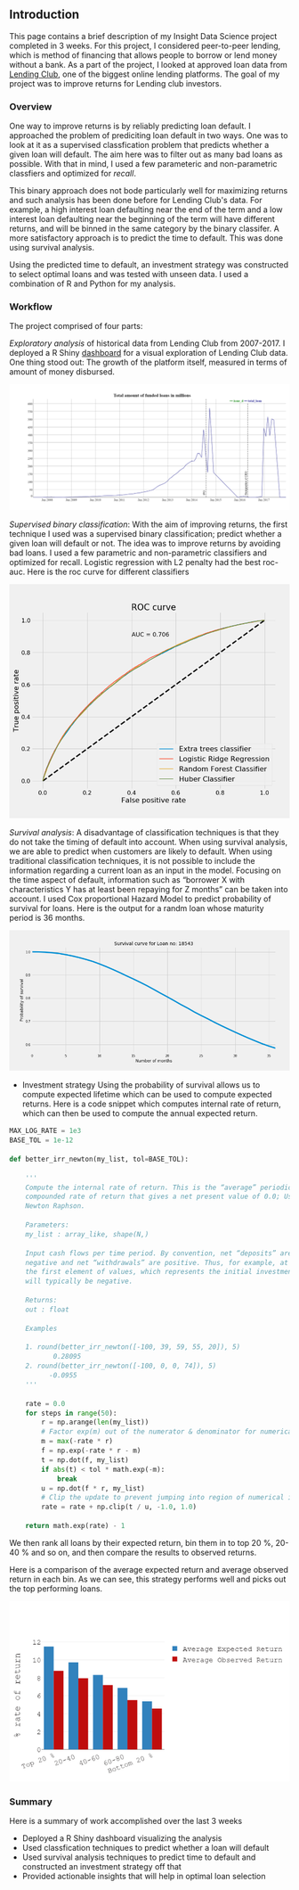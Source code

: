 ## Introduction

This page contains a brief description of my Insight Data Science project completed in 3 weeks. For this project, I considered peer-to-peer lending, which is method of financing that allows people to borrow or lend money without a bank. As a part of the project, I looked at approved loan data from [Lending Club](https://www.lendingclub.com/info/download-data.action), one of the biggest online lending platforms. The goal of my project was to improve returns for Lending club investors. 

### Overview
One way to improve returns is by reliably predicting loan default. I approached the problem of prediciting loan default in two ways. One was to look at it as a supervised classfication problem that predicts whether a given loan will default. The aim here was to filter 
out as many bad loans as possible. With that in mind, I used a few parameteric and non-parametric classfiers and optimized for *recall*. 

This binary approach does not bode particularly well for maximizing returns and such analysis has been done before for Lending Club's data. For example, a high interest loan defaulting near the end of the term and a low interest loan defaulting near the beginning of the term will have different returns, and will be binned in the same category by the binary classifer. A more satisfactory approach is to predict the time to default. This was done using survival analysis. 

Using the predicted time to default, an investment strategy was constructed to select optimal loans and was tested with unseen data. I used a combination of R and Python for my analysis. 

### Workflow

The project comprised of four parts:

*Exploratory analysis* of historical data from Lending Club from 2007-2017. I deployed a R Shiny [dashboard](https://puzzle-toad.shinyapps.io/peer_to_peer_lending/) for a visual exploration of Lending Club data. One thing stood out: The growth of the platform itself, measured in terms of amount of money disbursed. 

![LC growth](images/LC_growth.png)


*Supervised binary classification*:
With the aim of improving returns, the first technique I used was a supervised binary classification; predict whether a given loan will default or not. The idea was to improve returns by avoiding bad loans. I used a few parametric and non-parametric classifiers and optimized for recall. Logistic regression with L2 penalty had the best roc-auc. Here is the roc curve for different classifiers 

![ROC](images/roc_final.png)

*Survival analysis*:
A disadvantage of classification techniques is that they do not take the timing of default into account. When using survival analysis, we are able to predict when customers are likely to default. When using traditional classification techniques, it is not possible to include the information regarding a current loan as an input in the model. Focusing on the time aspect of default, information such as “borrower X with characteristics Y has at least been repaying for Z months” can be taken into account. I used Cox proportional Hazard Model to predict probability of survival for loans. Here is the output for a randm loan whose maturity period is 36 months.

![Survival](images/survival_curve_random_loan.png)

* Investment strategy
Using the probability of survival allows us to compute expected lifetime which can be used to compute expected returns. Here is a code snippet which computes internal rate of return, which can then be used to compute the annual expected return. 

```python
MAX_LOG_RATE = 1e3
BASE_TOL = 1e-12

def better_irr_newton(my_list, tol=BASE_TOL):
    
    ''' 
    Compute the internal rate of return. This is the “average” periodically 
    compounded rate of return that gives a net present value of 0.0; Uses
    Newton Raphson. 
    
    Parameters:	
    my_list : array_like, shape(N,)

    Input cash flows per time period. By convention, net “deposits” are 
    negative and net “withdrawals” are positive. Thus, for example, at least 
    the first element of values, which represents the initial investment, 
    will typically be negative.

    Returns:	
    out : float
    
    Examples

    1. round(better_irr_newton([-100, 39, 59, 55, 20]), 5)
           0.28095
    2. round(better_irr_newton([-100, 0, 0, 74]), 5)
          -0.0955 
    ''' 
          
    rate = 0.0
    for steps in range(50):
        r = np.arange(len(my_list))
        # Factor exp(m) out of the numerator & denominator for numerical stability
        m = max(-rate * r)
        f = np.exp(-rate * r - m)
        t = np.dot(f, my_list)
        if abs(t) < tol * math.exp(-m):
            break
        u = np.dot(f * r, my_list)
        # Clip the update to prevent jumping into region of numerical instability
        rate = rate + np.clip(t / u, -1.0, 1.0)

    return math.exp(rate) - 1
```

We then rank all loans by their expected return, bin them in to top 20 %, 20-40 % and so on, and then compare the results 
to observed returns. 

Here is a comparison of the average expected return and average observed return in each bin. As we can see, 
this strategy performs well and picks out the top performing loans. 

![performance](images/newplot%20(2).png)

### Summary 
 Here is a summary of work accomplished over the last 3 weeks
- Deployed a R Shiny dashboard visualizing the analysis
- Used classfication techniques to predict whether a loan will default
- Used survival analysis techniques to predict time to default and constructed an investment strategy off that
- Provided actionable insights that will help in optimal loan selection

